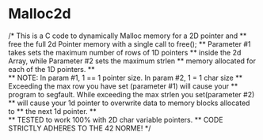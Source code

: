# Malloc2d

/*	This is a C code to dynamically Malloc memory for a 2D pointer and
**	free the full 2d Pointer memory with a single call to free();
**	Parameter #1 takes sets the maximum number of rows of 1D pointers
**	inside the 2d Array, while Parameter #2 sets the maximum strlen 
**	memory allocated for each of the 1D pointers.
** 	
**	NOTE: In param #1, 1 == 1 pointer size. In param #2, 1 = 1 char size 
**	Exceeding the max row you have set (parameter #1) will cause your 
**	program to segfault. While exceeding the max strlen you set(parameter #2)
**	will cause your 1d pointer to overwrite data to memory blocks allocated to 
**  the next 1d pointer.
**   
**	TESTED to work 100% with 2D char variable pointers. 
**	CODE STRICTLY ADHERES TO THE 42 NORME!
*/
